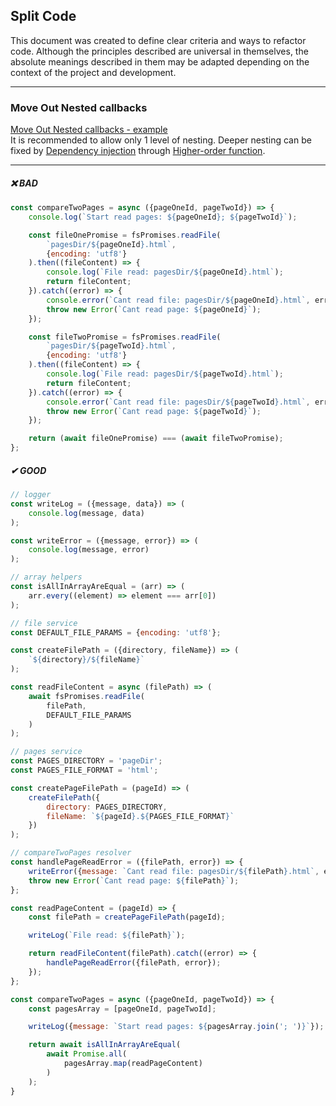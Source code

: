 ## Split Code

This document was created to define clear criteria and ways to refactor code.
Although the principles described are universal in themselves, the absolute meanings described in them may be adapted
depending on the context of the project and development.

---

### Move Out Nested callbacks

[Move Out Nested callbacks - example](./moveOutNestedCallbacks.md)  
It is recommended to allow only 1 level of nesting.
Deeper nesting can be fixed by
[Dependency injection](https://en.wikipedia.org/wiki/Dependency_injection) through
[Higher-order function](https://en.wikipedia.org/wiki/Higher-order_function#JavaScript).

---

##### ❌ BAD

```javascript
const compareTwoPages = async ({pageOneId, pageTwoId}) => {
    console.log(`Start read pages: ${pageOneId}; ${pageTwoId}`);

    const fileOnePromise = fsPromises.readFile(
        `pagesDir/${pageOneId}.html`,
        {encoding: 'utf8'}
    ).then((fileContent) => {
        console.log(`File read: pagesDir/${pageOneId}.html`);
        return fileContent;
    }).catch((error) => {
        console.error(`Cant read file: pagesDir/${pageOneId}.html`, error)
        throw new Error(`Cant read page: ${pageOneId}`);
    });

    const fileTwoPromise = fsPromises.readFile(
        `pagesDir/${pageTwoId}.html`,
        {encoding: 'utf8'}
    ).then((fileContent) => {
        console.log(`File read: pagesDir/${pageTwoId}.html`);
        return fileContent;
    }).catch((error) => {
        console.error(`Cant read file: pagesDir/${pageTwoId}.html`, error)
        throw new Error(`Cant read page: ${pageTwoId}`);
    });

    return (await fileOnePromise) === (await fileTwoPromise);
};

```

##### ✔ GOOD

```javascript
// logger
const writeLog = ({message, data}) => (
    console.log(message, data)
);

const writeError = ({message, error}) => (
    console.log(message, error)
);
```

```javascript
// array helpers
const isAllInArrayAreEqual = (arr) => (
    arr.every((element) => element === arr[0])
);
```

```javascript
// file service
const DEFAULT_FILE_PARAMS = {encoding: 'utf8'};

const createFilePath = ({directory, fileName}) => (
    `${directory}/${fileName}`
);

const readFileContent = async (filePath) => (
    await fsPromises.readFile(
        filePath,
        DEFAULT_FILE_PARAMS
    )
);
````

```javascript
// pages service
const PAGES_DIRECTORY = 'pageDir';
const PAGES_FILE_FORMAT = 'html';

const createPageFilePath = (pageId) => (
    createFilePath({
        directory: PAGES_DIRECTORY,
        fileName: `${pageId}.${PAGES_FILE_FORMAT}`
    })
);
```

```javascript
// compareTwoPages resolver
const handlePageReadError = ({filePath, error}) => {
    writeError({message: `Cant read file: pagesDir/${filePath}.html`, error})
    throw new Error(`Cant read page: ${filePath}`);
};

const readPageContent = (pageId) => {
    const filePath = createPageFilePath(pageId);

    writeLog(`File read: ${filePath}`);

    return readFileContent(filePath).catch((error) => {
        handlePageReadError({filePath, error});
    });
};

const compareTwoPages = async ({pageOneId, pageTwoId}) => {
    const pagesArray = [pageOneId, pageTwoId];

    writeLog({message: `Start read pages: ${pagesArray.join('; ')}`});

    return await isAllInArrayAreEqual(
        await Promise.all(
            pagesArray.map(readPageContent)
        )
    );
}
```

